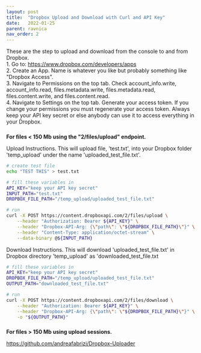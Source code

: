 ```yaml
---
layout: post
title:  "Dropbox Upload and Download with Curl and API Key"
date:   2022-01-25
parent: ravnica
nav_order: 2
---
```


These are the step to upload and download from the console to and from Dropbox.
<br>1. Go to: https://www.dropbox.com/developers/apps
<br>2. Create an App. Name is whatever you like but probably something like "Dropbox Access".
<br>3. Navigate to Permissions on the top tab. Check account_info.write, account_info.read, files.metadata.write, files.metadata.read, files.content.write, and files.content.read.
<br>4. Navigate to Settings on the top tab. Generate your access token. If you change your permissions you must regenerate your access token. Always keep your API key secret or else anybody can use it to access everything in your Dropbox.

###

<b>For files < 150 Mb using the "2/files/upload" endpoint.</b>

Upload Instructions. This will upload file, 'test.txt', into your Dropbox folder 'temp_upload' under the name 'uploaded_test_file.txt'.
```sh
# create test file
echo "TEST THIS" > test.txt

# fill these variables in
API_KEY="keep your API key secret"
INPUT_PATH="test.txt"
DROPBOX_FILE_PATH="/temp_upload/uploaded_test_file.txt"

# run
curl -X POST https://content.dropboxapi.com/2/files/upload \
    --header "Authorization: Bearer ${API_KEY}" \
    --header "Dropbox-API-Arg: {\"path\": \"${DROPBOX_FILE_PATH}\"}" \
    --header "Content-Type: application/octet-stream" \
    --data-binary @${INPUT_PATH}
```

Download Instructions. This will download 'uploaded_test_file.txt' in Dropbox directory 'temp_upload' as 'downloaded_test_file.txt
```sh
# fill these variables in
API_KEY="keep your API key secret"
DROPBOX_FILE_PATH="/temp_upload/uploaded_test_file.txt"
OUTPUT_PATH="downloaded_test_file.txt"

# run
curl -X POST https://content.dropboxapi.com/2/files/download \
    --header "Authorization: Bearer ${API_KEY}" \
    --header "Dropbox-API-Arg: {\"path\": \"${DROPBOX_FILE_PATH}\"}" \
    -o "${OUTPUT_PATH}"
```

###

<b>For files > 150 Mb using upload sessions.</b>

https://github.com/andreafabrizi/Dropbox-Uploader